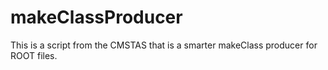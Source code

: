 # makeClassProducer
This is a script from the CMSTAS that is a smarter makeClass producer for ROOT files.
